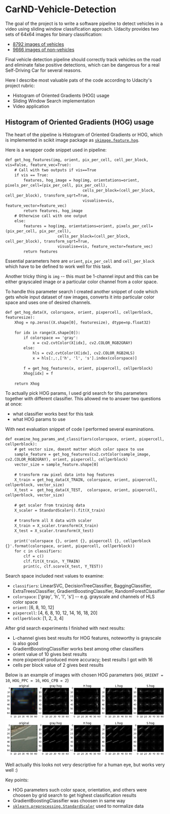 # CarND-Vehicle-Detection

The goal of the project is to write a software pipeline to detect vehicles in a video using sliding window classification approach.
Udacity provides two sets of 64x64 images for binary classification:
* [8792 images of vehicles](https://s3.amazonaws.com/udacity-sdc/Vehicle_Tracking/vehicles.zip)
* [9666 images of non-vehicles](https://s3.amazonaws.com/udacity-sdc/Vehicle_Tracking/non-vehicles.zip)

Final vehicle detection pipeline should correctly track vehicles on the road and eliminate false positive detections, which can be dangerous for a real Self-Driving Car for several reasons.

Here I describe most valuable pats of the code according to Udacity's project rubric:
* Histogram of Oriented Gradients (HOG) usage
* Sliding Window Search implementation
* Video application

## Histogram of Oriented Gradients (HOG) usage

The heart of the pipeline is Histogram of Oriented Gradients or HOG, which is implemented in scikit image package as [`skimage.feature.hog`](http://scikit-image.org/docs/dev/api/skimage.feature.html#skimage.feature.hog).

Here is a wrapper code snippet used in pipeline:
```
def get_hog_features(img, orient, pix_per_cell, cell_per_block, vis=False, feature_vec=True):
    # Call with two outputs if vis==True
    if vis == True:
        features, hog_image = hog(img, orientations=orient, pixels_per_cell=(pix_per_cell, pix_per_cell),
                                  cells_per_block=(cell_per_block, cell_per_block), transform_sqrt=True, 
                                  visualise=vis, feature_vector=feature_vec)
        return features, hog_image
    # Otherwise call with one output
    else:      
        features = hog(img, orientations=orient, pixels_per_cell=(pix_per_cell, pix_per_cell),
                       cells_per_block=(cell_per_block, cell_per_block), transform_sqrt=True, 
                       visualise=vis, feature_vector=feature_vec)
        return features
```

Essential parameters here are `orient`, `pix_per_cell` and `cell_per_block` which have to be defined to work well for this task.

Another tricky thing is `img` -- this must be 1-channel input and this can be either grayscaled image or a particular color channel from a color space.

To handle this parameter search I created another snippet of code which gets whole input dataset of raw images, converts it into particular color space and uses one of desired channels.

```
def get_hog_data(X, colorspace, orient, pixpercell, cellperblock, featuresize):
    Xhog = np.zeros((X.shape[0], featuresize), dtype=np.float32)
    
    for idx in range(X.shape[0]):
        if colorspace == 'gray':
            x = cv2.cvtColor(X[idx], cv2.COLOR_RGB2GRAY)
        else:
            hls = cv2.cvtColor(X[idx], cv2.COLOR_RGB2HLS)
            x = hls[:,:,['h', 'l', 's'].index(colorspace)]
        
        f = get_hog_features(x, orient, pixpercell, cellperblock)
        Xhog[idx] = f
        
    return Xhog
```

To actually pick HOG params, I used grid search for tihs parameters together with different classifier.
This allowed me to answer two questions at once:
* what classifier works best for this task
* what HOG params to use

With next evaluation snippet of code I performed several examinations.
```
def examine_hog_params_and_classifiers(colorspace, orient, pixpercell, cellperblock):
    # get vector size, doesnt matter which color space to use
    sample_feature = get_hog_features(cv2.cvtColor(sample_image, cv2.COLOR_RGB2GRAY), orient, pixpercell, cellperblock)
    vector_size = sample_feature.shape[0]
    
    # transform raw pixel data into hog features
    X_train = get_hog_data(X_TRAIN, colorspace, orient, pixpercell, cellperblock, vector_size)
    X_test =  get_hog_data(X_TEST,  colorspace, orient, pixpercell, cellperblock, vector_size)

    # get scaler from training data
    X_scaler = StandardScaler().fit(X_train)

    # transform all X data with scaler
    X_train = X_scaler.transform(X_train)
    X_test = X_scaler.transform(X_test)
    
    print('colorspace {}, orient {}, pixpercell {}, cellperblock {}'.format(colorspace, orient, pixpercell, cellperblock))
    for c in classifiers:
        clf = c()
        clf.fit(X_train, Y_TRAIN)
        print(c, clf.score(X_test, Y_TEST))
```

Search space included next values to examine:
* `classifiers`: LinearSVC, DecisionTreeClassifier, BaggingClassifier, ExtraTreesClassifier, GradientBoostingClassifier, RandomForestClassifier
* `colorspace`: ['gray', 'h', 'l', 's']  -- e.g. grayscale and channels of HLS color space
* `orient`: [6, 8, 10, 12]
* `pixpercell`: [4, 6, 8, 10, 12, 14, 16, 18, 20]
* `cellperblock`: [1, 2, 3, 4]

After grid search experiments I finished with next results:
* L-channel gives best results for HOG features, noteworthy is grayscale is also good
* GradientBoostingClassifier works best among other classifiers
* orient value of 10 gives best results
* more pixpercell produced more accuracy; best results I got with 16
* cells per block value of 2 gives best results

Below is an example of images with chosen HOG parameters (`HOG_ORIENT = 10`, `HOG_PPC = 16`, `HOG_CPB = 2`)
![Vehicles](readme_files/hog-vehicle.png)
![Non-vehicles](readme_files/hog-nonvehicle.png)

Well actually this looks not very descriptive for a human eye, but works very well :)

Key points:
* HOG parameters such color space, orientation, and others were choosen by grid search to get highest classification results
* GradientBoostingClassifier was choosen in same way
* [`sklearn.preprocessing.StandardScaler`](http://scikit-learn.org/stable/modules/generated/sklearn.preprocessing.StandardScaler.html) used to normalize data
